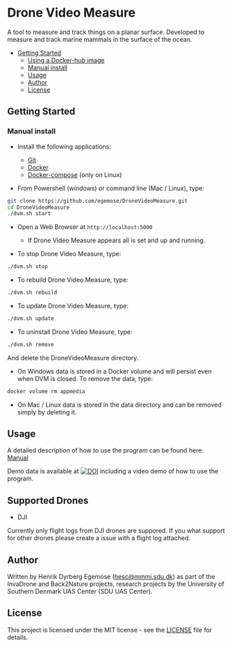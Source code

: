 # Drone Video Measure

A tool to measure and track things on a planar surface.
Developed to measure and track marine mammals in the surface of the ocean.

* [Getting Started](#getting-started)
  - [Using a Docker-hub image](#using-a-docker-hub-image-the-easy-way)
  - [Manual install](#manual-install)
  - [Usage](#usage)
  - [Author](#author)
  - [License](#license)

## Getting Started

### Manual install

* Install the following applications:
  - [Git](https://git-scm.com/downloads)
  - [Docker](https://www.docker.com/)
  - [Docker-compose](https://docs.docker.com/compose/install/) (only on Linux)

* From Powershell (windows) or command line (Mac / Linux), type:
```bash
git clone https://github.com/egemose/DroneVideoMeasure.git
cd DroneVideoMeasure
./dvm.sh start
```

* Open a Web Browser at `http://localhost:5000`
  - If Drone Video Measure appears all is set and up and running.

* To stop Drone Video Measure, type:
```bash
./dvm.sh stop
```

* To rebuild Drone Video Measure, type:
```bash
./dvm.sh rebuild
```

* To update Drone Video Measure, type:
```bash
./dvm.sh update
```

* To uninstall Drone Video Measure, type:
```bash
./dvm.sh remove
```
And delete the DroneVideoMeasure directory.

* On Windows data is stored in a Docker volume and will persist even when DVM is closed. To remove the data, type:
```bash
docker volume rm appmedia
```

* On Mac / Linux data is stored in the data directory and can be removed simply by deleting it.

## Usage

A detailed description of how to use the program can be found here: [Manual](manual/manual.md)

Demo data is available at [![DOI](https://zenodo.org/badge/DOI/10.5281/zenodo.3604005.svg)](https://doi.org/10.5281/zenodo.3604005) including a video demo of how to use the program.

## Supported Drones

* DJI

Currently only flight logs from DJI drones are suppored. If you what support for other drones please create a issue with a flight log attached.

## Author

Written by Henrik Dyrberg Egemose (hesc@mmmi.sdu.dk) as part of the InvaDrone and Back2Nature projects, research projects by the University of Southern Denmark UAS Center (SDU UAS Center).

## License

This project is licensed under the MIT license - see the [LICENSE](LICENSE) file for details.
